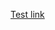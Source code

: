 [Test link](android-app://ru.sberbankmobile/brokerage/brokertransfer?agreement=123&exchangeMarket=123&from=123)

